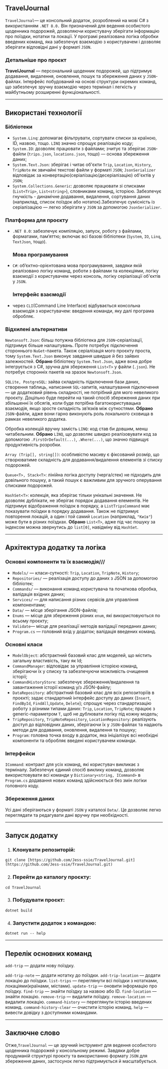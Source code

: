 ## TravelJournal

`TravelJournal`— це консольний додаток, розроблений на мові C# з використанням `.NET 8.0.` Він призначений для ведення особистого щоденника подорожей, дозволяючи користувачу зберігати інформацію про поїздки, нотатки та локації. У програмі реалізована логіка обробки введених команд, яка забезпечує взаємодію з користувачем і дозволяє зберігати відповідні дані у форматі `JSON`.

### Детальніше про проєкт
**TravelJournal** — персональний щоденник подорожей, що підтримує додавання, видалення, оновлення, пошук та збереження даних у `JSON`-файлах. Інтерфейс побудований на основі структури окремих команд, що забезпечує зручну взаємодію через термінал і легкість у майбутньому розширенні функціональності.

---
## Використані технології

  ### Бібліотеки
  - `System.Linq`: допомагає фільтрувати, сортувати списки за країною, ID, назвою, тощо. `LINQ` значно спрощує реалізацію коду;
  - `System.IO`: дозволяє працювати з файлами; зчитує та зберігає `JSON`-файли (`trips.json`, `locations.json`, тощо) — основа збереження даних;
  - `System.Text.Json`: зберігає і читає об'єкти `Trip`, `Location`, `History`, `TripNote` як звичайні текстові файли у форматі `JSON`; `JsonSerializer` відповідає за конвертацію(серіалізацію/десеріалізацію) об'єктів у `JSON`;
  - `System.Collections.Generic`: дозволяє працювати зі списками (`List<Trip>`, `List<string>`), словниками команд, історією. Забезпечує гнучкість - динамічне додавання, видалення, сортування даних (наприклад, список поїздок або нотаток).Забезпечує сумісність із серіалізацією — легко зберігати у `JSON` за допомогою `JsonSerializer`.

  ### Платформа для проєкту
- `.NET 8.0`: забезпечує компіляцію, запуск, роботу з файлами, форматами, пам’яттю; включає всі базові бібліотеки (`System`, `IO`, `Linq`, `TextJson`, тощо).

  ### Мова програмування
- `C#`: об’єктно-орієнтована мова програмування, завдяки якій реалізовано логіку команд, роботи з файлами та колекціями, логіку взаємодії з користувачем через консоль, логіку серіалізації об'єктів у `JSON`.

  ### Інтерфейс взаємодії
- через `CLI`(Command Line Interface) відбувається консольна взаємодія з користувачем: введення команди, яку далі програма обробляє.


### Відхилені альтернативи 
`Newtonsoft.Json`: більш потужна бібліотека для `JSON`-серіалізації, підтримує більше налаштувань. Проте потребує підключення стороннього `NuGet`-пакета.
Також серіалізація мого проєкту проста, тому `System.Text.Json` виконує завдання швидше й без зайвих залежностей.
**Обрано** бібліотеку `System.Text.Json`, адже вона добре інтегрується з C#, зручна для збереження `List<T>` у файли (`.json`). Не потребує сторонніх пакетів на зразок `Newtonsoft.Json`.

`SQLite, PostgreSQL`: зайва складність підключення бази даних, створення таблиць, написання `SQL`-запитів, налаштування підключення — це додатковий рівень складності, не потрібний для мого невеликого проєкту. Доцільно буде перейти на такий спосіб збереження даних при збільшенні їх обсягів, коли буде потрібна багатокористувацька взаємодія, якщо зросте складність зв’язків між сутностями.
**Обрано** `JSON`-файли, адже вони гарно виконують роль локального сховища в рамках невеликого додатка. 

 Oбробка колекцій вручну замість `LINQ`: код став би довшим, менш читабельним.
**Обрано** `LINQ`, що дозволяє швидко реалізовувати код за допомогою `.FirstOrDefault(...)`, `.Where(...)`, що значно підвищує продуктивність розробки.

`Array (Trip[], string[])`: особливістю масиву є фіксований розмір, що створюватиме складність для додавання/видалення елементів зі списку подорожей.

`Queue<T>, Stack<T>`: лінійна логіка доступу (черга/стек) не підходить для довільного пошуку, а такий пошук є важливим для зручного оперування списками подорожей.

`HashSet<T>`: колекція, яка зберігає тільки унікальні значення. Не дозволяє дублікати, не зберігає порядок додавання елементів. Не підтримує відображення поїздок в порядку, а `ListTripsCommand` має показувати поїздки в порядку додавання. Також не підтримує повторення локацій, а один і той самий `Location` (наприклад, `"Київ"`) може бути в різних поїздках. 
**Обрано** `List<T>`, адже під час пошуку за індексом можна звернутись до `list[0]`, навідміну від `HashSet`. 

---
## Архітектура додатку та логіка 

### Основні компоненти та їх взаємодія///
- `Models/` — класи-сутності: `Trip`, `Location`, `TripNote`, `History`;
- `Repositories/` — реалізація доступу до даних з JSON за допомогою бібліотек;
- `Commands/` — виконання команд користувача та початкова обробка, валідація вхідних даних;
- `Services/` — для написання різних сервісів для управління компонентами;
- `Data/` — місце зберігання JSON-файлів;
- `Enums` — місце для збереження різних `enum`, які використовуються по всьому проєкту;
- `Validate`— місце для реалізації методів валідації переданих даних;
- `Program.cs` — головний вхід у додаток; валідація введених команд.

### Основні класи
- `ModelObject`: абстрактний базовий клас для моделей, що містить загальну властивість, таку як Id;
- `CommandManager`: відповідає за управління історією команд, зберігаючи їх у списку та забезпечуючи можливість очищення історії;
- `CommandHistoryStore`: забезпечує збереження/видалення та завантаження історії команд у/з JSON-файлу;
- `DataRepository`: абстрактний базовий клас для всіх репозиторіїв в проєкті; задає стандартний інтерфейс доступу до даних (`Insert`, `FindById`, `FindAll`,`Update`, `Delete`); спрощує через стандартизацію роботу з різними типами даних: `Trip`, `Location`, `TripNote`; працює з generic-параметром `T`, щоб не дублювати логіку під кожну модель;
- `TripRepository`, `TripNoteRepository`, `LocationRepository`: реалізують доступ до відповідних даних, зберігаючи їх у `JSON`-файлах та надають методи для додавання, оновлення, видалення та пошуку;
- `Program`: головна точка входу в додаток, яка ініціалізує всі необхідні компоненти та обробляє введені користувачем команди.

### Інтерфейси
`ICommand`: контракт для усіх команд, які користувач викликає з терміналу. Забезпечує єдиний спосіб виклику команд, дозволяє використовувати всі команди у `Dictionary<string, ICommand>` в `Program.cs` додавання нових команд здійснюється без змін логіки головного коду.

### Збереження даних
Усі дані зберігаються у форматі `JSON` у каталозі `Data/`. 
Це дозволяє легко переглядати та редагувати дані вручну при необхідності.

---
## Запуск додатку
1. ### Клонувати репозиторій:
```
git clone [https://github.com/Jess-ssie/TravelJournal.git](https://github.com/Jess-ssie/TravelJournal.git)
```

2. ### Перейти до каталогу проєкту:
```
cd TravelJournal
```

3. ### Побудувати проєкт:
```
dotnet build
```

4. ### Запустити додаток з командою:
```
dotnet run -- help
```

---
## Перелік основних команд
`add-trip` — додати нову поїздку.

`add-trip-note` — додати нотатку до поїздки.
`add-trip-location` — додати локацію до поїздки.
`list-trips` — переглянути всі поїздки з нотатками, локаціями(країнами, містами).
`update-trip` — оновити інформацію про поїздку.
`find-trip` — знайти поїздку за назвою або ID.
`find-location` — знайти локацію.
`remove-trip` — видалити поїздку.
`remove-location` — видалити локацію.
`command-history` — переглянути історію введених команд.
`command-history-clear` — очистити історію команд.
`help` — вивести довідку з доступними командами.

---
## Заключне слово
Отже,`TravelJournal` — це зручний інструмент для ведення особистого щоденника подорожей у консольному режимі. 
Завдяки добре продуманій структурі проєкту та використанню формату `JSON` для збереження даних, застосунок легко підтримується й масштабується.


